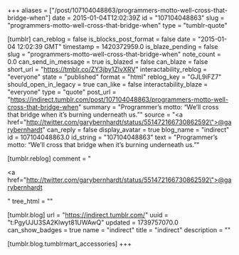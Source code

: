+++
aliases = ["/post/107104048863/programmers-motto-well-cross-that-bridge-when"]
date = 2015-01-04T12:02:39Z
id = "107104048863"
slug = "programmers-motto-well-cross-that-bridge-when"
type = "tumblr-quote"

[tumblr]
can_reblog = false
is_blocks_post_format = false
date = "2015-01-04 12:02:39 GMT"
timestamp = 1420372959.0
is_blaze_pending = false
slug = "programmers-motto-well-cross-that-bridge-when"
note_count = 0.0
can_send_in_message = true
is_blazed = false
can_blaze = false
short_url = "https://tmblr.co/ZY3jby1ZlvXRV"
interactability_reblog = "everyone"
state = "published"
format = "html"
reblog_key = "GJL9iFZ7"
should_open_in_legacy = true
can_like = false
interactability_blaze = "everyone"
type = "quote"
post_url = "https://indirect.tumblr.com/post/107104048863/programmers-motto-well-cross-that-bridge-when"
summary = "Programmer’s motto: “We’ll cross that bridge when it’s burning underneath us.”"
source = "<a href=\"http://twitter.com/garybernhardt/status/551472166730862592\">@garybernhardt</a>"
can_reply = false
display_avatar = true
blog_name = "indirect"
id = 107104048863.0
id_string = "107104048863"
text = "Programmer&rsquo;s motto: &ldquo;We&rsquo;ll cross that bridge when it&rsquo;s burning underneath us.&rdquo;"

[tumblr.reblog]
comment = "<p><a href=\"http://twitter.com/garybernhardt/status/551472166730862592\">@garybernhardt</a></p>"
tree_html = ""

[tumblr.blog]
url = "https://indirect.tumblr.com/"
uuid = "t:PgyUJU3SA2Klwyt81UWAwQ"
updated = 1739757070.0
can_show_badges = true
name = "indirect"
title = "indirect"
description = ""

[tumblr.blog.tumblrmart_accessories]
+++
